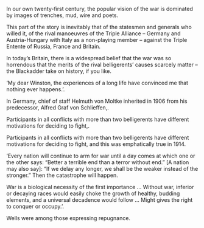 

In our own twenty-first century, the popular vision of the war is dominated by images of trenches, mud, wire and poets.

This part of the story is inevitably that of the statesmen and generals who willed it, of the rival manoeuvres of the Triple Alliance – Germany and Austria-Hungary with Italy as a non-playing member – against the Triple Entente of Russia, France and Britain.

In today’s Britain, there is a widespread belief that the war was so horrendous that the merits of the rival belligerents’ causes scarcely matter – the Blackadder take on history, if you like.

‘My dear Winston, the experiences of a long life have convinced me that nothing ever happens.’.

In Germany, chief of staff Helmuth von Moltke inherited in 1906 from his predecessor, Alfred Graf von Schlieffen,.

Participants in all conflicts with more than two belligerents have different motivations for deciding to fight,.

Participants in all conflicts with more than two belligerents have different motivations for deciding to fight, and this was emphatically true in 1914.

‘Every nation will continue to arm for war until a day comes at which one or the other says: “Better a terrible end than a terror without end.” [A nation may also say]: “If we delay any longer, we shall be the weaker instead of the stronger.” Then the catastrophe will happen.

War is a biological necessity of the first importance … Without war, inferior or decaying races would easily choke the growth of healthy, budding elements, and a universal decadence would follow … Might gives the right to conquer or occupy.’.

Wells were among those expressing repugnance.


